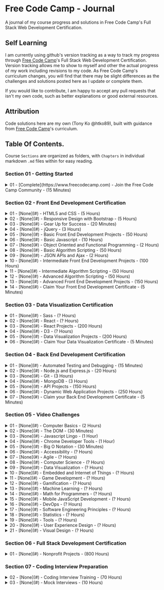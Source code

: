 # Free Code Camp - Journal
A journal of my course progress and solutions in Free Code Camp's Full Stack Web Development Certification.

## Self Learning
I am currently using github's version tracking as a way to track my progress through [Free Code Camp](https://www.freecodecamp.com)'s Full Stack Web Development Certification. Version tracking allows me to show to myself and other the actual progress of my work including revisions to my code. As Free Code Camp's curriculum changes, you will find that there may be slight differences as the challenges and solutions posted here as I update or complete them.

If you would like to contribute, I am happy to accept any pull requests that isn't my own code, such as better explanations or good external resources.

## Attribution
Code solutions here are my own (Tony Ko @htko89), built with guidance from [Free Code Camp](https://www.freecodecamp.com)'s curriculum.

## Table Of Contents.
Course `Sections` are organized as folders, with `Chapters` in individual markdown `.md` files within for easy reading.

### Section 01 - Getting Started
<details><summary>01 - [Complete](https://www.freecodecamp.com) - Join the Free Code Camp Community - (15 Minutes)</summary>
  <ul>
  <li>Learn how Free Code Camp Works</li>
  <li>Create a GitHub Account and Join our Chat Rooms</li>
  <li>Configure your Profile</li>
  <li>Join a Free Code Camp Group in Your City: [Toronto](https://www.facebook.com/groups/free.code.camp.to/)</li>
  <li>Read Coding News on our Medium Publication</li>
  <li>Learn What to Do If You Get Stuck</li>
  </ul></details>

### Section 02 - Front End Development Certification
<details><summary>01 - [None](#) - HTML5 and CSS - (5 Hours)</summary>
  <ul>
  <li>Say Hello to HTML Elements</li>
  <li>Headline with the `h2` Element</li>
  <li>Inform with the Paragraph Element</li>
  <li>Uncomment HTML</li>
  <li>Comment out HTML</li>
  <li>Fill in the Blank with Placeholder Text</li>
  <li>Delete HTML Elements</li>
  <li>Change the Color of Text</li>
  <li>Use CSS Selectors to Style Elements</li>
  <li>Use a CSS Class to Style an Element</li>
  <li>Style Multiple Elements with a CSS Class</li>
  <li>Change the Font Size of an Element</li>
  <li>Set the Font Family of an Element</li>
  <li>Import a Google Font</li>
  <li>Specify How Fonts Should Degrade</li>
  <li>Add Images to your Website</li>
  <li>Size your Images</li>
  <li>Add Borders Around your Elements</li>
  <li>Add Rounded Corners with a Border Radius</li>
  <li>Make Circular Images with a Border Radius</li>
  <li>Link to External Pages with Anchor Elements</li>
  <li>Nest an Anchor Element within a Paragraph</li>
  <li>Make Dead Links using the Hash Symbol</li>
  <li>Turn an Image into a Link</li>
  <li>Create a Bulleted Unordered List</li>
  <li>Create an Ordered List</li>
  <li>Create a Text Field</li>
  <li>Add Placeholder Text to a Text Field</li>
  <li>Create a Form Element</li>
  <li>Add a Submit Button to a Form</li>
  <li>Use HTML5 to Require a Field</li>
  <li>Create a Set of Radio Buttons</li>
  <li>Create a Set of Checkboxes</li>
  <li>Check Radio Buttons and Checkboxes by Default</li>
  <li>Nest Many Elements within a Single Div Element</li>
  <li>Give a Background Color to a Div Element</li>
  <li>Set the ID of an Element</li>
  <li>Use an ID Attribute to Style an Element</li>
  <li>Adjusting the Padding of an Element</li>
  <li>Adjust the Margin of an Element</li>
  <li>Add a Negative Margin to an Element</li>
  <li>Add Different Padding to Each Side of an Element</li>
  <li>Add Different Margins to Each Side of an Element</li>
  <li>Use Clockwise Notation to Specify the Padding of an Element</li>
  <li>Use Clockwise Notation to Specify the Margin of an Element</li>
  <li>Style the HTML Body Element</li>
  <li>Inherit Styles from the Body Element</li>
  <li>Prioritize One Style Over Another</li>
  <li>Override Styles in Subsequent CSS</li>
  <li>Override Class Declarations by Styling ID Attributes</li>
  <li>Override Class Declarations with Inline Styles</li>
  <li>Override All Other Styles by using Important</li>
  <li>Use Hex Code for Specific Colors</li>
  <li>Use Hex Code to Mix Colors</li>
  <li>Use Abbreviated Hex Code</li>
  <li>Use RGB values to Color Elements</li>
  <li>Use RGB to Mix Colors
  </ul></details>
<details><summary>02 - [None](#) - Responsive Design with Bootstrap - (5 Hours)</summary>
  <ul>
  <li>Use Responsive Design with Bootstrap Fluid Containers</li>
  <li>Make Images Mobile Responsive</li>
  <li>Center Text with Bootstrap</li>
  <li>Create a Bootstrap Button</li>
  <li>Create a Block Element Bootstrap Button</li>
  <li>Taste the Bootstrap Button Color Rainbow</li>
  <li>Call out Optional Actions with Button Info</li>
  <li>Warn your Users of a Dangerous Action</li>
  <li>Use the Bootstrap Grid to Put Elements Side By Side</li>
  <li>Ditch Custom CSS for Bootstrap</li>
  <li>Use Spans for Inline Elements</li>
  <li>Create a Custom Heading</li>
  <li>Add Font Awesome Icons to our Buttons</li>
  <li>Add Font Awesome Icons to all of our Buttons</li>
  <li>Responsively Style Radio Buttons</li>
  <li>Responsively Style Checkboxes</li>
  <li>Style Text Inputs as Form Controls</li>
  <li>Line up Form Elements Responsively with Bootstrap</li>
  <li>Create a Bootstrap Headline</li>
  <li>House our page within a Bootstrap Container Fluid Div</li>
  <li>Create a Bootstrap Row</li>
  <li>Split your Bootstrap Row</li>
  <li>Create Bootstrap Wells</li>
  <li>Add Elements within your Bootstrap Wells</li>
  <li>Apply the Default Bootstrap Button Style</li>
  <li>Create a Class to Target with jQuery Selectors</li>
  <li>Add ID Attributes to Bootstrap Elements</li>
  <li>Label Bootstrap Wells</li>
  <li>Give Each Element a Unique ID</li>
  <li>Label Bootstrap Buttons</li>
  <li>Use Comments to Clarify Code</li>
  </ul></details>
<details><summary>03 - [None](#) - Gear Up for Success - (20 Minutes)</summary>
  <ul>
  <li>Join our Forum</li>
  <li>Watch Coding Videos on our Youtube Channel</li>
  <li>Join our LinkedIn Alumni Network</li>
  <li>Commit to a Goal and a Nonprofit</li>
  </ul></details>
<details><summary>04 - [None](#) - jQuery - (3 Hours)</summary>
  <ul>
  <li>Learn how Script Tags and Document Ready Work</li>
  <li>Target HTML Elements with Selectors Using jQuery</li>
  <li>Target Elements by Class Using jQuery</li>
  <li>Target Elements by ID Using jQuery</li>
  <li>Delete your jQuery Functions</li>
  <li>Target the same element with multiple jQuery Selectors</li>
  <li>Remove Classes from an element with jQuery</li>
  <li>Change the CSS of an Element Using jQuery</li>
  <li>Disable an Element Using jQuery</li>
  <li>Change Text Inside an Element Using jQuery</li>
  <li>Remove an Element Using jQuery</li>
  <li>Use appendTo to Move Elements with jQuery</li>
  <li>Clone an Element Using jQuery</li>
  <li>Target the Parent of an Element Using jQuery</li>
  <li>Target the Children of an Element Using jQuery</li>
  <li>Target a Specific Child of an Element Using jQuery</li>
  <li>Target Even Numbered Elements Using jQuery</li>
  <li>Use jQuery to Modify the Entire Page</li>
  </ul></details>
<details><summary>05 - [None](#) - Basic Front End Development Projects - (50 Hours)</summary>
  <ul>
  <li>Get Set for our Front End Development Projects</li>
  <li>Build a Tribute Page</li>
  <li>Build a Personal Portfolio Webpage</li>
  </ul></details>
<details><summary>06 - [None](#) - Basic Javascript - (10 Hours)</summary>
  <ul>
  <li>Comment your JavaScript Code</li>
  <li>Declare JavaScript Variables</li>
  <li>Storing Values with the Assignment Operator</li>
  <li>Initializing Variables with the Assignment Operator</li>
  <li>Understanding Uninitialized Variables</li>
  <li>Understanding Case Sensitivity in Variables</li>
  <li>Add Two Numbers with JavaScript</li>
  <li>Subtract One Number from Another with JavaScript</li>
  <li>Multiply Two Numbers with JavaScript</li>
  <li>Divide One Number by Another with JavaScript</li>
  <li>Increment a Number with JavaScript</li>
  <li>Decrement a Number with JavaScript</li>
  <li>Create Decimal Numbers with JavaScript</li>
  <li>Multiply Two Decimals with JavaScript</li>
  <li>Divide one Decimal by Another with JavaScript</li>
  <li>Finding a Remainder in JavaScript</li>
  <li>Compound Assignment With Augmented Addition</li>
  <li>Compound Assignment With Augmented Subtraction</li>
  <li>Compound Assignment With Augmented Multiplication</li>
  <li>Compound Assignment With Augmented Division</li>
  <li>Convert Celsius to Fahrenheit</li>
  <li>Declare String Variables</li>
  <li>Escaping Literal Quotes in Strings</li>
  <li>Quoting Strings with Single Quotes</li>
  <li>Escape Sequences in Strings</li>
  <li>Concatenating Strings with Plus Operator</li>
  <li>Concatenating Strings with the Plus Equals Operator</li>
  <li>Constructing Strings with Variables</li>
  <li>Appending Variables to Strings</li>
  <li>Find the Length of a String</li>
  <li>Use Bracket Notation to Find the First Character in a String</li>
  <li>Understand String Immutability</li>
  <li>Use Bracket Notation to Find the Nth Character in a String</li>
  <li>Use Bracket Notation to Find the Last Character in a String</li>
  <li>Use Bracket Notation to Find the Nth-to-Last Character in a String</li>
  <li>Word Blanks</li>
  <li>Store Multiple Values in one Variable using JavaScript Arrays</li>
  <li>Nest one Array within Another Array</li>
  <li>Access Array Data with Indexes</li>
  <li>Modify Array Data With Indexes</li>
  <li>Access Multi-Dimensional Arrays With Indexes</li>
  <li>Manipulate Arrays With push()</li>
  <li>Manipulate Arrays With pop()</li>
  <li>Manipulate Arrays With shift()</li>
  <li>Manipulate Arrays With unshift()</li>
  <li>Shopping List</li>
  <li>Write Reusable JavaScript with Functions</li>
  <li>Passing Values to Functions with Arguments</li>
  <li>Global Scope and Functions</li>
  <li>Local Scope and Functions</li>
  <li>Global vs. Local Scope in Functions</li>
  <li>Return a Value from a Function with Return</li>
  <li>Assignment with a Returned Value</li>
  <li>Stand in Line</li>
  <li>Understanding Boolean Values</li>
  <li>Use Conditional Logic with If Statements</li>
  <li>Comparison with the Equality Operator</li>
  <li>Comparison with the Strict Equality Operator</li>
  <li>Comparison with the Inequality Operator</li>
  <li>Comparison with the Strict Inequality Operator</li>
  <li>Comparison with the Greater Than Operator</li>
  <li>Comparison with the Greater Than Or Equal To Operator</li>
  <li>Comparison with the Less Than Operator</li>
  <li>Comparison with the Less Than Or Equal To Operator</li>
  <li>Comparisons with the Logical And Operator</li>
  <li>Comparisons with the Logical Or Operator</li>
  <li>Introducing Else Statements</li>
  <li>Introducing Else If Statements</li>
  <li>Logical Order in If Else Statements</li>
  <li>Chaining If Else Statements</li>
  <li>Golf Code</li>
  <li>Selecting from many options with Switch Statements</li>
  <li>Adding a default option in Switch statements</li>
  <li>Multiple Identical Options in Switch Statements</li>
  <li>Replacing If Else Chains with Switch</li>
  <li>Returning Boolean Values from Functions</li>
  <li>Return Early Pattern for Functions</li>
  <li>Counting Cards</li>
  <li>Build JavaScript Objects</li>
  <li>Accessing Objects Properties with the Dot Operator</li>
  <li>Accessing Objects Properties with Bracket Notation</li>
  <li>Accessing Objects Properties with Variables</li>
  <li>Updating Object Properties</li>
  <li>Add New Properties to a JavaScript Object</li>
  <li>Delete Properties from a JavaScript Object</li>
  <li>Using Objects for Lookups</li>
  <li>Testing Objects for Properties</li>
  <li>Manipulating Complex Objects</li>
  <li>Accessing Nested Objects</li>
  <li>Accessing Nested Arrays</li>
  <li>Record Collection</li>
  <li>Iterate with JavaScript For Loops</li>
  <li>Iterate Odd Numbers With a For Loop</li>
  <li>Count Backwards With a For Loop</li>
  <li>Iterate Through an Array with a For Loop</li>
  <li>Nesting For Loops</li>
  <li>Iterate with JavaScript While Loops</li>
  <li>Profile Lookup</li>
  <li>Generate Random Fractions with JavaScript</li>
  <li>Generate Random Whole Numbers with JavaScript</li>
  <li>Generate Random Whole Numbers within a Range</li>
  <li>Sift through Text with Regular Expressions</li>
  <li>Find Numbers with Regular Expressions</li>
  <li>Find Whitespace with Regular Expressions</li>
  <li>Invert Regular Expression Matches with JavaScript</li>
  </ul></details>
<details><summary>07 - [None](#) - Object Oriented and Functional Programming - (2 Hours)</summary>
  <ul>
  <li>Declare JavaScript Objects as Variables</li>
  <li>Construct JavaScript Objects with Functions</li>
  <li>Make Instances of Objects with a Constructor Function</li>
  <li>Make Unique Objects by Passing Parameters to our Constructor</li>
  <li>Make Object Properties Private</li>
  <li>Iterate over Arrays with .map</li>
  <li>Condense arrays with .reduce</li>
  <li>Filter Arrays with .filter</li>
  <li>Sort Arrays with .sort</li>
  <li>Reverse Arrays with .reverse</li>
  <li>Concatenate Arrays with .concat</li>
  <li>Split Strings with .split</li>
  <li>Join Strings with .join</li>
  </ul></details>
<details><summary>08 - [None](#) - Basic Algorithm Scripting - (50 Hours)</summary>
  <ul>
  <li>Get Set for our Algorithm Challenges</li>
  <li>Reverse a String</li>
  <li>Factorialize a Number</li>
  <li>Check for Palindromes</li>
  <li>Find the Longest Word in a String</li>
  <li>Title Case a Sentence</li>
  <li>Return Largest Numbers in Arrays</li>
  <li>Confirm the Ending</li>
  <li>Repeat a string repeat a string</li>
  <li>Truncate a string</li>
  <li>Chunky Monkey</li>
  <li>Slasher Flick</li>
  <li>Mutations</li>
  <li>Falsy Bouncer</li>
  <li>Seek and Destroy</li>
  <li>Where do I belong</li>
  <li>Caesars Cipher</li>
  </ul></details>
<details><summary>09 - [None](#) - JSON APIs and Ajax - (2 Hours)</summary>
  <ul>
  <li>Trigger Click Events with jQuery</li>
  <li>Change Text with Click Events</li>
  <li>Get JSON with the jQuery getJSON Method</li>
  <li>Convert JSON Data to HTML</li>
  <li>Render Images from Data Sources</li>
  <li>Prefilter JSON</li>
  <li>Get Geo-location Data</li>
  </ul></details>
<details><summary>10 - [None](#) - Intermediate Front End Development Projects - (100 Hours)</summary>
  <ul>
  <li>Build a Random Quote Machine</li>
  <li>Show the Local Weather</li>
  <li>Build a Wikipedia Viewer</li>
  <li>Use the Twitch.tv JSON API</li>
  </ul></details>
<details><summary>11 - [None](#) - Intermediate Algorithm Scripting - (50 Hours)</summary>
  <ul>
  <li>Sum All Numbers in a Range</li>
  <li>Diff Two Arrays</li>
  <li>Roman Numeral Converter</li>
  <li>Wherefore art thou</li>
  <li>Search and Replace</li>
  <li>Pig Latin</li>
  <li>DNA Pairing</li>
  <li>Missing letters</li>
  <li>Boo who</li>
  <li>Sorted Union</li>
  <li>Convert HTML Entities</li>
  <li>Spinal Tap Case</li>
  <li>Sum All Odd Fibonacci Numbers</li>
  <li>Sum All Primes</li>
  <li>Smallest Common Multiple</li>
  <li>Finders Keepers</li>
  <li>Drop it</li>
  <li>Steamroller</li>
  <li>Binary Agents</li>
  <li>Everything Be True</li>
  <li>Arguments Optional</li>
  </ul></details>
<details><summary>12 - [None](#) - Advanced Algorithm Scripting - (50 Hours)</summary>
  <ul>
  <li>Validate US Telephone Numbers</li>
  <li>Symmetric Difference</li>
  <li>Exact Change</li>
  <li>Inventory Update</li>
  <li>No repeats please</li>
  <li>Friendly Date Ranges</li>
  <li>Make a Person</li>
  <li>Map the Debris</li>
  <li>Pairwise</li>
  </ul></details>
<details><summary>13 - [None](#) - Advanced Front End Development Projects - (150 Hours)</summary>
  <ul>
  <li>Build a JavaScript Calculator</li>
  <li>Build a Pomodoro Clock</li>
  <li>Build a Tic Tac Toe Game</li>
  <li>Build a Simon Game</li>
  </ul></details>
<details><summary>14 - [None](#) - Claim Your Front End Development Certificate - (5 Minutes)</summary>
  <ul>
  <li>Claim Your Front End Development Certificate</li>
  </ul></details>

### Section 03 - Data Visualization Certification
<details><summary>01 - [None](#) - Sass - (? Hours)</summary>
  <ul>
  <li>(Coming Soon)</li>
  </ul></details>
<details><summary>02 - [None](#) - React - (? Hours)</summary>
  <ul>
  <li>(Coming Soon)</li>
  </ul></details>
<details><summary>03 - [None](#) - React Projects - (200 Hours)</summary>
  <ul>
  <li>Build a Markdown Previewer</li>
  <li>Build a Camper Leaderboard</li>
  <li>Build a Recipe Box</li>
  <li>Build the Game of Life</li>
  <li>Build a Rougelike Dungeon Crawler Game</li>
  </ul></details>
<details><summary>04 - [None](#) - D3 - (? Hours)</summary>
  <ul>
  <li>(Coming Soon)</li>
  </ul></details>
<details><summary>05 - [None](#) - Data Visualization Projects - (200 Hours)</summary>
  <ul>
  <li>Visualize Data with a Bar Chart</li>
  <li>Visualize Data with a Scatterplot Graph</li>
  <li>Visualize Data with a Heat Manipulation* Show National Contiguity with a Force Directed Graph</li>
  <li>Map Data Across the Globe</li>
  </ul></details>
<details><summary>06 - [None](#) - Claim Your Data Visualization Certificate - (5 Minutes)</summary>
  <ul>
  <li>Claim Your Data Visualization Certificate</li>
  </ul></details>

### Section 04 - Back End Development Certification
<details><summary>01 - [None](#) - Automated Testing and Debugging - (15 Minutes)</summary>
  <ul>
  <li>Use the JavaScript Console</li>
  <li>Using typeof</li>
  </ul></details>
<details><summary>02 - [None](#) - Node.js and Express.js - (20 Hours)</summary>
  <ul>
  <li>Manage Packages with npm</li>
  <li>Start a Node.js Server</li>
  <li>Continue working with Node.js Servers</li>
  <li>Finish working with Node.js Servers</li>
  <li>Build Web Apps with Express.js</li>
  </ul></details>
<details><summary>03 - [None](#) - Git - (3 Hours)</summary>
  <ul>
  <li>Save your Code Revisions Forever with Git</li>
  </ul></details>
<details><summary>04 - [None](#) - MongoDB - (3 Hours)</summary>
  <ul>
  <li>Store Data in MongoDB</li>
  </ul></details>
<details><summary>05 - [None](#) - API Projects - (150 Hours)</summary>
  <ul>
  <li>Get Set for our API Development Projects</li>
  <li>Timestamp Microservice</li>
  <li>Request Header Parse Microservice</li>
  <li>URL Shortener Microservice</li>
  <li>Image Search Abstraction Layer</li>
  <li>File Metadata Microservice</li>
  </ul></details>
<details><summary>06 - [None](#) - Dynamic Web Application Projects - (250 Hours)</summary>
  <ul>
  <li>Get Set for our Dynamic Web Application Projects</li>
  <li>Build a Voting App</li>
  <li>Build a Nightlife Coordination Application</li>
  <li>Chart the Stock Market</li>
  <li>Manage a Book Trading Club</li>
  <li>Build a Pinterest Clone</li>
  </ul></details>
<details><summary>07 - [None](#) - Claim your Back End Development Certificate - (5 Minutes)</summary>
  <ul>
  <li>Claim Your Back End Development Certificate</li>
  </ul></details>

### Section 05 - Video Challenges
<details><summary>01 - [None](#) - Computer Basics - (2 Hours)</summary>
  <ul>
  <li>Computer Basics: The 4 Basic Parts of a Computer</li>
  <li>Computer Basics: More Computer Hardware</li>
  <li>Computer Basics: Chips and Moore's Law</li>
  <li>Computer Basics: Intro to Binary Code</li>
  <li>Computer Basics: Decoding a Binary Number</li>
  <li>Computer Basics: Binary Bytes</li>
  <li>Computer Basics: How To Measure Data Size</li>
  <li>Computer Basics: Measuring Data Speed</li>
  <li>Computer Basics: Types of Computers</li>
  <li>Computer Basics: More on the Motherboard</li>
  <li>Computer Basics: Data Networks</li>
  <li>Computer Basics: IP Addresses</li>
  <li>Computer Basics: How the Internet Works</li>
  <li>Computer Basics: Software</li>
  <li>Computer Basics: Content Delivery Networks</li>
  <li>Analog vs Digital and File Compression</li>
  <li>Routers and Packets</li>
  <li>Source Code</li>
  <li>Console and Logging</li>
  <li>Variables In Code</li>
  <li>What Do Programmers Do?</li>
  <li>Computer Security</li>
  </ul></details>
<details><summary>02 - [None](#) - The DOM - (30 Minutes)</summary>
  <ul>
  <li>The DOM: What's the Document Object Model?</li>
  <li>The DOM: Style in the Header, Script in the Footer</li>
  </ul></details>
<details><summary>03 - [None](#) - Javascript Lingo - (1 Hour)</summary>
  <ul>
  <li>JavaScript Lingo: MDN and Documentation</li>
  <li>JavaScript Lingo: Value Types</li>
  <li>JavaScript Lingo: Variables & camelCase</li>
  <li>JavaScript Lingo: Arrays & Objects</li>
  <li>JavaScript Lingo: Finding and Indexing Data in Arrays</li>
  <li>JavaScript Lingo: Manipulating Data</li>
  <li>JavaScript Lingo: Math</li>
  <li>JavaScript Lingo: Loops</li>
  <li>JavaScript Lingo: Regular Expressions</li>
  </ul></details>
<details><summary>04 - [None](#) - Chrome Developer Tools - (1 Hour)</summary>
  <ul>
  <li>Chrome Dev Tools: Elements</li>
  <li>Chrome Dev Tools: Network</li>
  <li>Chrome Dev Tools: Sources</li>
  <li>Chrome Dev Tools: Timeline</li>
  <li>Chrome Dev Tools: Profiles</li>
  <li>Chrome Dev Tools: Resources</li>
  <li>Chrome Dev Tools: Audits</li>
  <li>Chrome Dev Tools: Console</li>
  <li>Chrome Dev Tools: Summary</li>
  </ul></details>
<details><summary>05 - [None](#) - Big O Notation - (30 Minutes)</summary>
  <ul>
  <li>Big O Notation: What It Is and Why You Should Care</li>
  <li>Big O Notation: A Few Examples</li>
  </ul></details>
<details><summary>06 - [None](#) - Accessibility - (? Hours)</summary>
  <ul>
  <li>(Coming Soon)</li>
  </ul></details>
<details><summary>07 - [None](#) - Agile - (? Hours)</summary>
  <ul>
  <li>(Coming Soon)</li>
  </ul></details>
<details><summary>08 - [None](#) - Computer Science - (? Hours)</summary>
  <ul>
  <li>(Coming Soon)</li>
  </ul></details>
<details><summary>09 - [None](#) - Data Visualization - (? Hours)</summary>
  <ul>
  <li>(Coming Soon)</li>
  </ul></details>
<details><summary>10 - [None](#) - Embedded and Internet of Things - (? Hours)</summary>
  <ul>
  <li>(Coming Soon)</li>
  </ul></details>
<details><summary>11 - [None](#) - Game Development - (? Hours)</summary>
  <ul>
  <li>(Coming Soon)</li>
  </ul></details>
<details><summary>12 - [None](#) - Gamification - (? Hours)</summary>
  <ul>
  <li>(Coming Soon)</li>
  </ul></details>
<details><summary>13 - [None](#) - Machine Learning - (? Hours)</summary>
  <ul>
  <li>(Coming Soon)</li>
  </ul></details>
<details><summary>14 - [None](#) - Math for Programmers - (? Hours)</summary>
  <ul>
  <li>(Coming Soon)</li>
  </ul></details>
<details><summary>15 - [None](#) - Mobile JavaScript Development - (? Hours)</summary>
  <ul>
  <li>(Coming Soon)</li>
  </ul></details>
<details><summary>16 - [None](#) - DevOps - (? Hours)</summary>
  <ul>
  <li>(Coming Soon)</li>
  </ul></details>
<details><summary>17 - [None](#) - Software Engineering Principles - (? Hours)</summary>
  <ul>
  <li>(Coming Soon)</li>
  </ul></details>
<details><summary>18 - [None](#) - Statistics - (? Hours)</summary>
  <ul>
  <li>(Coming Soon)</li>
  </ul></details>
<details><summary>19 - [None](#) - Tools - (? Hours)</summary>
  <ul>
  <li>(Coming Soon)</li>
  </ul></details>
<details><summary>20 - [None](#) - User Experience Design - (? Hours)</summary>
  <ul>
  <li>(Coming Soon)</li>
  </ul></details>
<details><summary>21 - [None](#) - Visual Design - (? Hours)</summary>
  <ul>
  <li>(Coming Soon)</li>
  </ul></details>

### Section 06 - Full Stack Development Certification
<details><summary>01 - [None](#) - Nonprofit Projects - (800 Hours)</summary>
  <ul>
  <li>Greenfield Nonprofit Project 1</li>
  <li>Greenfield Nonprofit Project 2</li>
  <li>Legacy Code Nonprofit Project 1</li>
  <li>Legacy Code Nonprofit Project 2</li>
  <li>Claim your Full Stack Development Certification</li>
  </ul></details>

### Section 07 - Coding Interview Preparation
<details><summary>02 - [None](#) - Coding Interview Training - (70 Hours)</summary>
  <ul>
  <li>Soft Skill Training</li>
  <li>Critical Thinking Training</li>
  <li>Whiteboard Coding Training</li>
  </ul></details>
<details><summary>03 - [None](#) - Mock Interviews - (10 Hours)</summary>
  <ul>
  <li>Mock Interview #1</li>
  <li>Mock Interview #2</li>
  <li>Mock Interview #3</li>
  </ul></details>

